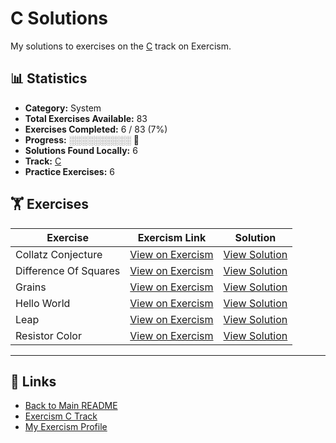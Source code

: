 # C Solutions

My solutions to exercises on the [C](https://exercism.org/tracks/c) track on Exercism.

## 📊 Statistics

- **Category:** System
- **Total Exercises Available:** 83
- **Exercises Completed:** 6 / 83 (7%)
- **Progress:** ░░░░░░░░░░ 🔴
- **Solutions Found Locally:** 6
- **Track:** [C](https://exercism.org/tracks/c)
- **Practice Exercises:** 6

## 🏋️ Exercises

| Exercise | Exercism Link | Solution |
|----------|---------------|----------|
| Collatz Conjecture | [View on Exercism](https://exercism.org/tracks/c/exercises/collatz-conjecture) | [View Solution](collatz-conjecture/README.md) |
| Difference Of Squares | [View on Exercism](https://exercism.org/tracks/c/exercises/difference-of-squares) | [View Solution](difference-of-squares/README.md) |
| Grains | [View on Exercism](https://exercism.org/tracks/c/exercises/grains) | [View Solution](grains/README.md) |
| Hello World | [View on Exercism](https://exercism.org/tracks/c/exercises/hello-world) | [View Solution](hello-world/README.md) |
| Leap | [View on Exercism](https://exercism.org/tracks/c/exercises/leap) | [View Solution](leap/README.md) |
| Resistor Color | [View on Exercism](https://exercism.org/tracks/c/exercises/resistor-color) | [View Solution](resistor-color/README.md) |

---

## 🔗 Links

- [Back to Main README](../README.md)
- [Exercism C Track](https://exercism.org/tracks/c)
- [My Exercism Profile](https://exercism.org/profiles/princemuel)
